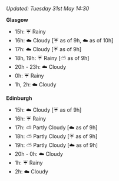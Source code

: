 *Updated: Tuesday 31st May 14:30*

**Glasgow**

* 15h: :umbrella: Rainy
* 16h: :cloud: Cloudy [:umbrella: as of 9h, :cloud: as of 10h]
* 17h: :cloud: Cloudy [:umbrella: as of 9h]
* 18h, 19h: :umbrella: Rainy [:partly_sunny: as of 9h]
* 20h - 23h: :cloud: Cloudy
* 0h: :umbrella: Rainy
* 1h, 2h: :cloud: Cloudy

**Edinburgh**

* 15h: :cloud: Cloudy [:umbrella: as of 9h]
* 16h: :umbrella: Rainy
* 17h: :partly_sunny: Partly Cloudy [:cloud: as of 9h]
* 18h: :partly_sunny: Partly Cloudy [:umbrella: as of 9h]
* 19h: :partly_sunny: Partly Cloudy [:cloud: as of 9h]
* 20h - 0h: :cloud: Cloudy
* 1h: :umbrella: Rainy
* 2h: :cloud: Cloudy
